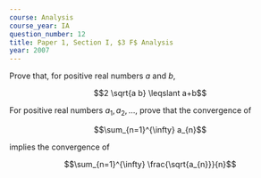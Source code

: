 ```yaml
---
course: Analysis
course_year: IA
question_number: 12
title: Paper 1, Section I, $3 F$ Analysis
year: 2007
---
```




Prove that, for positive real numbers $a$ and $b$,

$$2 \sqrt{a b} \leqslant a+b$$

For positive real numbers $a_{1}, a_{2}, \ldots$, prove that the convergence of

$$\sum_{n=1}^{\infty} a_{n}$$

implies the convergence of

$$\sum_{n=1}^{\infty} \frac{\sqrt{a_{n}}}{n}$$